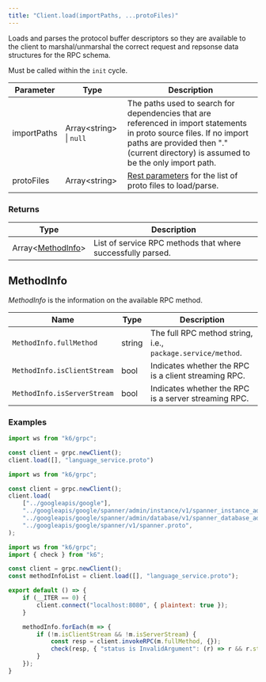 ```yaml
---
title: "Client.load(importPaths, ...protoFiles)"
---
```


Loads and parses the protocol buffer descriptors so they are available to the client to marshal/unmarshal the correct
request and repsonse data structures for the RPC schema. 

Must be called within the `init` cycle.

| Parameter | Type | Description |
|-----------|------|-------------|
| importPaths | Array&lt;string&gt; \| `null` | The paths used to search for dependencies that are referenced in import statements in proto source files. If no import paths are provided then "." (current directory) is assumed to be the only import path. |
| protoFiles | Array&lt;string&gt; | [Rest parameters](https://developer.mozilla.org/en-US/docs/Web/JavaScript/Reference/Functions/rest_parameters) for the list of proto files to load/parse. |

### Returns

| Type | Description |
|------|-------------|
| Array<[MethodInfo](#methodinfo)> | List of service RPC methods that where successfully parsed. |

## MethodInfo

*MethodInfo* is the information on the available RPC method.

| Name | Type | Description |
|------|------|-------------|
| `MethodInfo.fullMethod` | string | The full RPC method string, i.e., `package.service/method`. |
| `MethodInfo.isClientStream` | bool | Indicates whether the RPC is a client streaming RPC. |
| `MethodInfo.isServerStream` | bool | Indicates whether the RPC is a server streaming RPC. |

### Examples

<div class="code-group" data-props='{"labels": ["Simple example"], "lineNumbers": [true]}'>

```js
import ws from "k6/grpc";

const client = grpc.newClient();
client.load([], "language_service.proto")
```

</div>

<div class="code-group" data-props='{"labels": ["More complex"], "lineNumbers": [true]}'>

```js
import ws from "k6/grpc";

const client = grpc.newClient();
client.load(
    ["../googleapis/google"],
    "../googleapis/google/spanner/admin/instance/v1/spanner_instance_admin.proto",
    "../googleapis/google/spanner/admin/database/v1/spanner_database_admin.proto",
    "../googleapis/google/spanner/v1/spanner.proto",
);
```

</div>

<div class="code-group" data-props='{"labels": ["MethodInfo"], "lineNumbers": [true]}'>

```js
import ws from "k6/grpc";
import { check } from "k6";

const client = grpc.newClient();
const methodInfoList = client.load([], "language_service.proto");

export default () => {
    if (__ITER == 0) {
        client.connect("localhost:8080", { plaintext: true });
    }

    methodInfo.forEach(m => {
        if (!m.isClientStream && !m.isServerStream) {
            const resp = client.invokeRPC(m.fullMethod, {});
            check(resp, { "status is InvalidArgument": (r) => r && r.status === grpc.StatusInvalidArgument });
        }
    });
}
```

</div>
